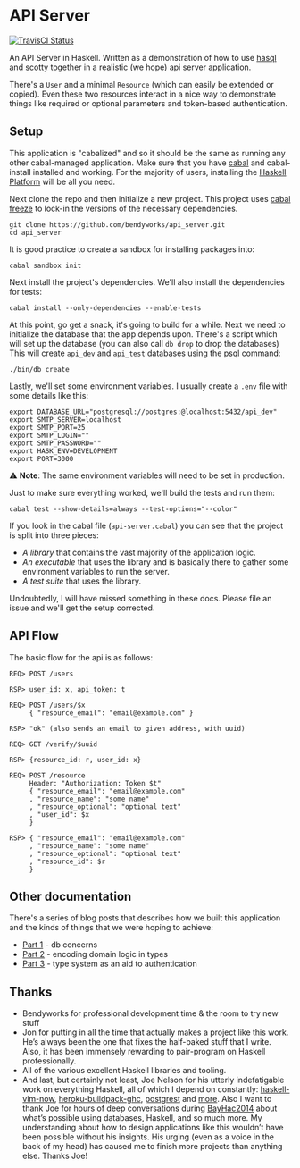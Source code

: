 # API Server

[![TravisCI Status](https://travis-ci.org/bendyworks/api-server.svg "TravisCI Status")](https://travis-ci.org/bendyworks/api-server)

An API Server in Haskell. Written as a demonstration of how to use
[hasql][hsql] and [scotty][stty] together in a realistic (we hope) api
server application.

[hsql]: http://hackage.haskell.org/package/hasql
[stty]: http://hackage.haskell.org/package/scotty

There's a `User` and a minimal `Resource` (which can easily be extended
or copied). Even these two resources interact in a nice way to
demonstrate things like required or optional parameters and token-based
authentication.


## Setup

This application is "cabalized" and so it should be the same as running any
other cabal-managed application. Make sure that you have [cabal][cabl] and
cabal-install installed and working. For the majority of users, installing
the [Haskell Platform][hplt] will be all you need.

[cabl]: https://www.haskell.org/cabal/
[hplt]: https://www.haskell.org/platform/

Next clone the repo and then initialize a new project. This project uses
[cabal freeze][frze] to lock-in the versions of the necessary dependencies.

[frze]: http://blog.johantibell.com/2014/04/announcing-cabal-120.html#dependency-freezing

    git clone https://github.com/bendyworks/api_server.git
    cd api_server

It is good practice to create a sandbox for installing packages into:

    cabal sandbox init

Next install the project's dependencies. We'll also install the
dependencies for tests:

    cabal install --only-dependencies --enable-tests

At this point, go get a snack, it's going to build for a while. Next we
need to initialize the database that the app depends upon. There's a script
which will set up the database (you can also call `db drop` to drop the
databases) This will create `api_dev` and `api_test` databases using the
[psql][] command:

[psql]: http://www.postgresql.org/docs/current/static/app-psql.html

    ./bin/db create

Lastly, we'll set some environment variables. I usually create a `.env`
file with some details like this:

    export DATABASE_URL="postgresql://postgres:@localhost:5432/api_dev"
    export SMTP_SERVER=localhost
    export SMTP_PORT=25
    export SMTP_LOGIN=""
    export SMTP_PASSWORD=""
    export HASK_ENV=DEVELOPMENT
    export PORT=3000

⚠️ **Note**: The same environment variables will need to be set in production.

Just to make sure everything worked, we'll build the tests and run them:

    cabal test --show-details=always --test-options="--color"

If you look in the cabal file (`api-server.cabal`) you can see that the
project is split into three pieces:

* _A library_ that contains the vast majority of the application logic.
* _An executable_ that uses the library and is basically there to gather
  some environment variables to run the server.
* _A test suite_ that uses the library.

Undoubtedly, I will have missed something in these docs. Please file an
issue and we'll get the setup corrected.

## API Flow

The basic flow for the api is as follows:

    REQ> POST /users

    RSP> user_id: x, api_token: t

    REQ> POST /users/$x
         { "resource_email": "email@example.com" }

    RSP> "ok" (also sends an email to given address, with uuid)

    REQ> GET /verify/$uuid

    RSP> {resource_id: r, user_id: x}

    REQ> POST /resource
         Header: "Authorization: Token $t"
         { "resource_email": "email@example.com"
         , "resource_name": "some name"
         , "resource_optional": "optional text"
         , "user_id": $x
         }

    RSP> { "resource_email": "email@example.com"
         , "resource_name": "some name"
         , "resource_optional": "optional text"
         , "resource_id": $r
         }

## Other documentation

There's a series of blog posts that describes how we built this application
and the kinds of things that we were hoping to achieve:

* [Part 1][prt1] - db concerns
* [Part 2][prt2] - encoding domain logic in types
* [Part 3][prt3] - type system as an aid to authentication

[prt1]: http://bendyworks.com/actually-using-the-database/
[prt2]: https://bendyworks.com/haskell-api-server-2/
[prt3]: https://bendyworks.com/authentication-via-haskell/

## Thanks

* Bendyworks for professional development time & the room to try new stuff
* Jon for putting in all the time that actually makes a project like this
  work. He’s always been the one that fixes the half-baked stuff that I
  write. Also, it has been immensely rewarding to pair-program on Haskell
  professionally.
* All of the various excellent Haskell libraries and tooling.
* And last, but certainly not least, Joe Nelson for his utterly
  indefatigable work on everything Haskell, all of which I depend on
  constantly: [haskell-vim-now][hvin], [heroku-buildpack-ghc][hbpg],
  [postgrest][rest] and [more][].  Also I want to thank Joe for hours of
  deep conversations during [BayHac2014][byhc]  about what’s possible using
  databases, Haskell, and so much more. My understanding about how to
  design applications like this wouldn’t have been possible without his
  insights.  His urging (even as a voice in the back of my head) has caused
  me to finish more projects than anything else. Thanks Joe!

[hvin]: https://github.com/begriffs/haskell-vim-now
[hbpg]: https://github.com/begriffs/heroku-buildpack-ghc
[rest]: https://github.com/begriffs/postgrest
[more]: https://github.com/begriffs?tab=repositories
[byhc]: https://www.haskell.org/haskellwiki/BayHac2014
